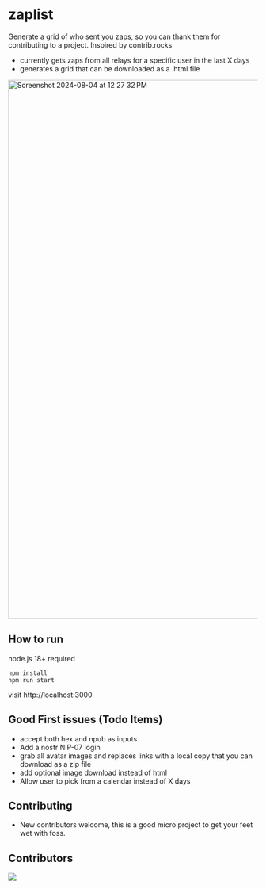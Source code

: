 # zaplist

Generate a grid of who sent you zaps, so you can thank them for contributing to a project. Inspired by contrib.rocks

- currently gets zaps from all relays for a specific user in the last X days
- generates a grid that can be downloaded as a .html file

<img width="1087" alt="Screenshot 2024-08-04 at 12 27 32 PM" src="https://github.com/user-attachments/assets/12a2681b-fed5-4eb0-a0f8-b2e92583dfba">

## How to run 

node.js 18+ required

```
npm install
npm run start
```

visit http://localhost:3000

## Good First issues (Todo Items)

- accept both hex and npub as inputs
- Add a nostr NIP-07 login
- grab all avatar images and replaces links with a local copy that you can download as a zip file
- add optional image download instead of html
- Allow user to pick from a calendar instead of X days


## Contributing

- New contributors welcome, this is a good micro project to get your feet wet with foss.

## Contributors

<a href="https://github.com/hivetalk/zaplist/graphs/contributors">
  <img src="https://contrib.rocks/image?repo=hivetalk/zaplist" />
</a>


